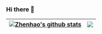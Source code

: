 ### Hi there 👋

| <a href="https://github.com/anuraghazra/github-readme-stats"><img align="center" src="https://github-readme-stats.vercel.app/api?username=GZHoffie&theme=vue-dark&show_icons=true" alt="Zhenhao's github stats" /></a> | <a href="https://github.com/anuraghazra/github-readme-stats"><img align="center" src="https://github-readme-stats.vercel.app/api/top-langs/?username=GZHoffie&hide=mathematica,jupyter%20notebook&langs_count=8&layout=compact&theme=vue-dark" /></a> |
| ------------- | ------------- |
